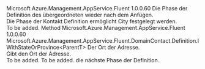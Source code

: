 <Type Name="IWithCity&lt;ParentT&gt;" FullName="Microsoft.Azure.Management.AppService.Fluent.DomainContact.Definition.IWithCity&lt;ParentT&gt;">
  <TypeSignature Language="C#" Value="public interface IWithCity&lt;ParentT&gt;" />
  <TypeSignature Language="ILAsm" Value=".class public interface auto ansi abstract IWithCity`1&lt;ParentT&gt;" />
  <TypeSignature Language="DocId" Value="T:Microsoft.Azure.Management.AppService.Fluent.DomainContact.Definition.IWithCity`1" />
  <TypeSignature Language="VB.NET" Value="Public Interface IWithCity(Of ParentT)" />
  <TypeSignature Language="F#" Value="type IWithCity&lt;'ParentT&gt; = interface" />
  <AssemblyInfo>
    <AssemblyName>Microsoft.Azure.Management.AppService.Fluent</AssemblyName>
    <AssemblyVersion>1.0.0.60</AssemblyVersion>
  </AssemblyInfo>
  <TypeParameters>
    <TypeParameter Name="ParentT" />
  </TypeParameters>
  <Interfaces />
  <Docs>
    <typeparam name="ParentT">Die Phase der Definition des übergeordneten wieder nach dem Anfügen.</typeparam>
    <summary>
            Die Phase der Kontakt Definition ermöglicht City festgelegt werden.
            </summary>
    <remarks>To be added.</remarks>
  </Docs>
  <Members>
    <Member MemberName="WithCity">
      <MemberSignature Language="C#" Value="public Microsoft.Azure.Management.AppService.Fluent.DomainContact.Definition.IWithStateOrProvince&lt;ParentT&gt; WithCity (string city);" />
      <MemberSignature Language="ILAsm" Value=".method public hidebysig newslot virtual instance class Microsoft.Azure.Management.AppService.Fluent.DomainContact.Definition.IWithStateOrProvince`1&lt;!ParentT&gt; WithCity(string city) cil managed" />
      <MemberSignature Language="DocId" Value="M:Microsoft.Azure.Management.AppService.Fluent.DomainContact.Definition.IWithCity`1.WithCity(System.String)" />
      <MemberSignature Language="VB.NET" Value="Public Function WithCity (city As String) As IWithStateOrProvince(Of ParentT)" />
      <MemberSignature Language="F#" Value="abstract member WithCity : string -&gt; Microsoft.Azure.Management.AppService.Fluent.DomainContact.Definition.IWithStateOrProvince&lt;'ParentT&gt;" Usage="iWithCity.WithCity city" />
      <MemberType>Method</MemberType>
      <AssemblyInfo>
        <AssemblyName>Microsoft.Azure.Management.AppService.Fluent</AssemblyName>
        <AssemblyVersion>1.0.0.60</AssemblyVersion>
      </AssemblyInfo>
      <ReturnValue>
        <ReturnType>Microsoft.Azure.Management.AppService.Fluent.DomainContact.Definition.IWithStateOrProvince&lt;ParentT&gt;</ReturnType>
      </ReturnValue>
      <Parameters>
        <Parameter Name="city" Type="System.String" />
      </Parameters>
      <Docs>
        <param name="city">Der Ort der Adresse.</param>
        <summary>
            Gibt den Ort der Adresse.
            </summary>
        <returns>To be added.</returns>
        <remarks>To be added.</remarks>
        <return>die nächste Phase der Definition.</return>
      </Docs>
    </Member>
  </Members>
</Type>